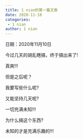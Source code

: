 ```yaml
---
title: 1 nian的第一篇文章
date: 2020-11-10
categories:
 - 1 nian
author: 1 nian
---
```


日期：2020年11月10日

今过几天的胡乱瞎搞，终于搞出来了!

真爽!!!

但是之后呢？

我要写些什么呢?

又能坚持几天呢?

一切充满未知!!!

为什么搞这个东西?

未知的才是充满乐趣的!!!
